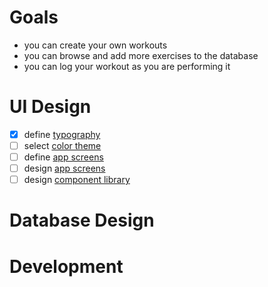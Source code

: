 
# Goals
- you can create your own workouts
- you can browse and add more exercises to the database
- you can log your workout as you are performing it
# UI Design
- [x] define [typography](typography.md)
- [ ] select [color theme](color-scheme.md)
- [ ] define [app screens](screens/screens.md)
- [ ] design [app screens](screens/screens.md)
- [ ] design [component library](component-library.md)
# Database Design
# Development
